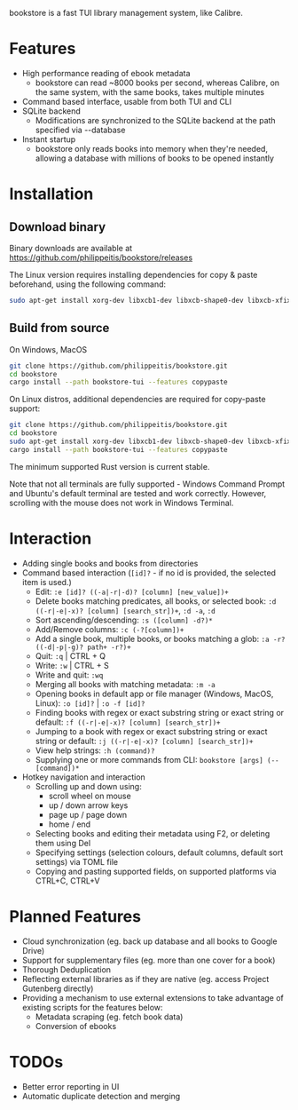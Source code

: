 bookstore is a fast TUI library management system, like Calibre.

# Features
- High performance reading of ebook metadata
  - bookstore can read ~8000 books per second, whereas Calibre, on the same system, with the same books, takes multiple minutes
- Command based interface, usable from both TUI and CLI
- SQLite backend
  - Modifications are synchronized to the SQLite backend at the path specified via --database
- Instant startup
  - bookstore only reads books into memory when they're needed, allowing a database with millions of books to be opened instantly
# Installation
## Download binary
Binary downloads are available at https://github.com/philippeitis/bookstore/releases

The Linux version requires installing dependencies for copy & paste beforehand, using the following command:
```bash
sudo apt-get install xorg-dev libxcb1-dev libxcb-shape0-dev libxcb-xfixes0-dev
```

## Build from source
On Windows, MacOS
```bash
git clone https://github.com/philippeitis/bookstore.git
cd bookstore
cargo install --path bookstore-tui --features copypaste 
```

On Linux distros, additional dependencies are required for copy-paste support:
```bash
git clone https://github.com/philippeitis/bookstore.git
cd bookstore
sudo apt-get install xorg-dev libxcb1-dev libxcb-shape0-dev libxcb-xfixes0-dev
cargo install --path bookstore-tui --features copypaste
```

The minimum supported Rust version is current stable.

Note that not all terminals are fully supported - Windows Command Prompt and Ubuntu's default terminal are tested and work correctly. However, scrolling with the mouse does not work in Windows Terminal. 

# Interaction
- Adding single books and books from directories
- Command based interaction (`[id]?` - if no id is provided, the selected item is used.)
  - Edit: `:e [id]? ((-a|-r|-d)? [column] [new_value])+`
  - Delete books matching predicates, all books, or selected book: `:d ((-r|-e|-x)? [column] [search_str])+`, `:d -a`, `:d`
  - Sort ascending/descending: `:s ([column] -d?)*`
  - Add/Remove columns: `:c (-?[column])+`
  - Add a single book, multiple books, or books matching a glob: `:a -r? ((-d|-p|-g)? path+ -r?)+`
  - Quit: `:q` | CTRL + Q
  - Write: `:w` | CTRL + S
  - Write and quit: `:wq`
  - Merging all books with matching metadata: `:m -a`
  - Opening books in default app or file manager (Windows, MacOS, Linux): `:o [id]?` | `:o -f [id]?`
  - Finding books with regex or exact substring string or exact string or default: `:f ((-r|-e|-x)? [column] [search_str])+`
  - Jumping to a book with regex or exact substring string or exact string or default: `:j ((-r|-e|-x)? [column] [search_str])+`
  - View help strings: `:h (command)?`
  - Supplying one or more commands from CLI: `bookstore [args] (-- [command])*`
- Hotkey navigation and interaction
  - Scrolling up and down using:
    - scroll wheel on mouse
    - up / down arrow keys
    - page up / page down
    - home / end
  - Selecting books and editing their metadata using F2, or deleting them using Del
  - Specifying settings (selection colours, default columns, default sort settings) via TOML file
  - Copying and pasting supported fields, on supported platforms via CTRL+C, CTRL+V

# Planned Features
- Cloud synchronization (eg. back up database and all books to Google Drive)
- Support for supplementary files (eg. more than one cover for a book)
- Thorough Deduplication
- Reflecting external libraries as if they are native (eg. access Project Gutenberg directly)
- Providing a mechanism to use external extensions to take advantage of existing scripts for the features below:
  - Metadata scraping (eg. fetch book data)
  - Conversion of ebooks
  
# TODOs
- Better error reporting in UI
- Automatic duplicate detection and merging
